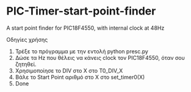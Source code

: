 # PIC-Timer-start-point-finder
A start point finder for PIC18F4550, with internal clock at 48Hz

Οδηγίες χρήσης
1. Τρέξε το πρόγραμμα με την εντολή python presc.py
2. Δώσε τα Hz που θέλεις να κάνεις clock τον PIC18F4550, όταν σου ζητηθεί.
3. Χρησιμοποίησε το DIV στο Χ στο T0_DIV_X
4. Βάλε το Start Point αριθμό στο Χ στο set_timer0(X)
5. Done

